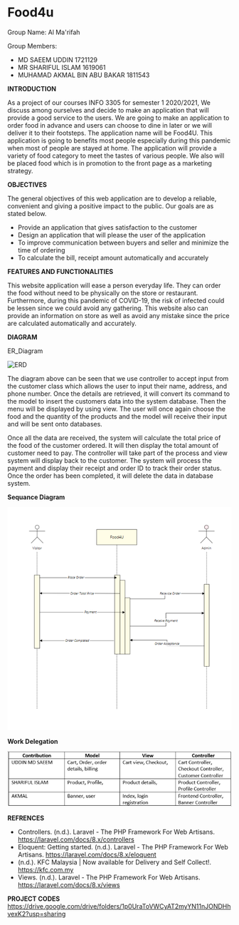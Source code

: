 # Food4u

Group Name: Al Ma'rifah

Group Members:
- MD SAEEM UDDIN 1721129
- MR SHARIFUL ISLAM 1619061
- MUHAMAD AKMAL BIN ABU BAKAR 1811543

**INTRODUCTION**

As a project of our courses INFO 3305 for semester 1 2020/2021, We discuss among ourselves and decide to make an application that will provide a good service to the users. We are going to make an application to order food in advance and users can choose to dine in later or we will deliver it to their footsteps. 
The application name will be Food4U. This application is going to benefits most people especially during this pandemic when most of people are stayed at home. The application will provide a variety of food category to meet the tastes of various people. We also will be placed food which is in promotion to the front page as a marketing strategy.

**OBJECTIVES**

The general objectives of this web application are to develop a reliable, convenient and giving a positive impact to the public. Our goals are as stated below.
- Provide an application that gives satisfaction to the customer
- Design an application that will please the user of the application
- To improve communication between buyers and seller and minimize the time of ordering
- To calculate the bill, receipt amount automatically and accurately


**FEATURES AND FUNCTIONALITIES**

This website application will ease a person everyday life. They can order the food without need to be physically on the store or restaurant. Furthermore, during this pandemic of COVID-19, the risk of infected could be lessen since we could avoid any gathering. This website also can provide an information on store as well as avoid any mistake since the price are calculated automatically and accurately.


 **DIAGRAM**
 
ER_Diagram

![ERD](erd.png)

The diagram above can be seen that we use controller to accept input from the customer class which allows the user to input their name, address, and phone number. Once the details are retrieved, it will convert its command to the model to insert the customers data into the system database. Then the menu will be displayed by using view. The user will once again choose the food and the quantity of the products and the model will receive their input and will be sent onto databases.

Once all the data are received, the system will calculate the total price of the food of the customer ordered. It will then display the total amount of customer need to pay. The controller will take part of the process and view system will display back to the customer. The system will process the payment and display their receipt and order ID to track their order status. Once the order has been completed, it will delete the data in database system.

**Sequance Diagram**

![Sequance](Food4U_Sequance.png)

**Work Delegation**

![WD](Food4U_WD.png)

 
 

 **REFRENCES**
   - Controllers. (n.d.). Laravel - The PHP Framework For Web Artisans. https://laravel.com/docs/8.x/controllers
   - Eloquent: Getting started. (n.d.). Laravel - The PHP Framework For Web Artisans. https://laravel.com/docs/8.x/eloquent
   - (n.d.). KFC Malaysia | Now available for Delivery and Self Collect!. https://kfc.com.my
   - Views. (n.d.). Laravel - The PHP Framework For Web Artisans. https://laravel.com/docs/8.x/views
   
   
   
   
   **PROJECT CODES**
   https://drive.google.com/drive/folders/1p0UraToVWCyAT2myYN11nJONDHhvexK2?usp=sharing
